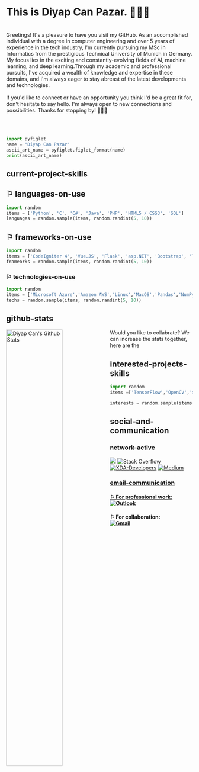 # This is Diyap Can Pazar. 🙋🏻‍♂️

<br>
Greetings! It's a pleasure to have you visit my GitHub. As an accomplished individual with a degree in computer engineering and over 5 years of experience in the tech industry, I'm currently pursuing my MSc in Informatics from the prestigious Technical University of Munich in Germany. My focus lies in the exciting and constantly-evolving fields of AI, machine learning, and deep learning.Through my academic and professional pursuits, I've acquired a wealth of knowledge and expertise in these domains, and I'm always eager to stay abreast of the latest developments and technologies. 
<br><br>
If you'd like to connect or have an opportunity you think I'd be a great fit for, don't hesitate to say hello. I'm always open to new connections and possibilities. Thanks for stopping by! 👨🏻‍🔬



<br><br>

```python
import pyfiglet
name = "Diyap Can Pazar"
ascii_art_name = pyfiglet.figlet_format(name)
print(ascii_art_name)

```


##  current-project-skills
 ## ⚐ languages-on-use
 ```python
 import random
 items = ['Python', 'C', 'C#', 'Java', 'PHP', 'HTML5 / CSS3', 'SQL']
 languages = random.sample(items, random.randint(5, 10))
 ```

 ## ⚐ frameworks-on-use
  ```python
 import random
 items = ['CodeIgniter 4', 'Vue.JS', 'Flask', 'asp.NET', 'Bootstrap', 'Tailwind', 'Winforms']
 frameorks = random.sample(items, random.randint(5, 10))
 ```

### ⚐ technologies-on-use
  ```python
 import random
 items = ['Microsoft Azure','Amazon AWS','Linux','MacOS','Pandas','NumPy','Scrum','Kanban','Git','VMware','Figma','CorelDraw','CorelPhoto']
 techs = random.sample(items, random.randint(5, 10))
 ```
  
 
## github-stats
 <img align="left" src="https://github-readme-stats.vercel.app/api?username=iamdiyapcan&show_icons=true&title_color=fff&icon_color=79ff97&text_color=efefef&bg_color=24292e" alt="Diyap Can's Github Stats" width="55%">
 Would you like to collabrate? 
 We can increase the stats together, here are the
 
## interested-projects-skills 
  ```python
 import random
 items =['TensorFlow','OpenCV','Swift','Node.js','AngularJS','Kotlin']

 interests = random.sample(items, random.randint(5, 10))
 ```

 ## social-and-communication
 
 ### network-active
 [![](https://img.shields.io/badge/linkedin-%230077B5.svg?&style=for-the-badge&logo=linkedin&logoColor=white)](https://www.linkedin.com/in/diyapcanpazar/)
 ![Stack Overflow](https://img.shields.io/badge/-Stackoverflow-FE7A16?style=for-the-badge&logo=stack-overflow&logoColor=white)
 [![XDA-Developers](https://img.shields.io/badge/XDA--Developers-%23AC6E2F.svg?style=for-the-badge&logo=XDA-Developers&logoColor=white)](https://forum.xda-developers.com/m/diyapcanpazar.11773459/)
<a href="https://medium.com/@diyapcanpazar" rel="nofollow"><img src="https://camo.githubusercontent.com/49c80c79c674e543c2c7c2ee7930cc15791f4bd56da17c4b3c91c273349bef8d/68747470733a2f2f696d672e736869656c64732e696f2f62616467652f6d656469756d2d2532333132313030452e7376673f267374796c653d666f722d7468652d6261646765266c6f676f3d6d656469756d266c6f676f436f6c6f723d7768697465" alt="Medium" data-canonical-src="https://img.shields.io/badge/medium-%2312100E.svg?&amp;style=for-the-badge&amp;logo=medium&amp;logoColor=white" style="max-width:100%;">
  ### email-communication
  #### ⚐ For professional work:<br>[![Outlook](https://img.shields.io/badge/Microsoft_Outlook-0078D4?style=for-the-badge&logo=microsoft-outlook&logoColor=white)](mailto:diyapcanpazar@outlook.com)<br>
  #### ⚐ For collaboration:<br>[![Gmail](https://img.shields.io/badge/gmail-FFFFFF?style=for-the-badge&logo=gmail&logoColor=red)](mailto:diyapcanpazar@gmail.com)

